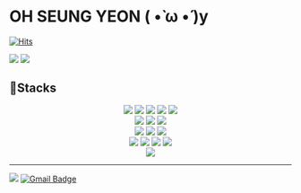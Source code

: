 
# OH SEUNG YEON ( •̀ ω •́ )y

[![Hits](https://hits.seeyoufarm.com/api/count/incr/badge.svg?url=https%3A%2F%2Fgithub.com%2FO-Wensu&count_bg=%2357A3FF&title_bg=%23FFA0E7&icon=&icon_color=%23E7E7E7&title=hits&edge_flat=false)](https://hits.seeyoufarm.com)

<p>
  <img src="https://github-readme-stats.vercel.app/api?username=O-Wensu&show_icons=true&theme=omni" />
  <img src="http://mazassumnida.wtf/api/v2/generate_badge?boj=sojk401" />
</p>

## 🔨Stacks
<div align=center> 
  <img src="https://img.shields.io/badge/Java17-007396.svg?&style=for-the-badge&logo=openjdk&logoColor=white">
  <img src="https://img.shields.io/badge/Spring_Boot-6DB33F.svg?&style=for-the-badge&logo=Spring%20Boot&logoColor=white">
  <img src="https://img.shields.io/badge/spring_security-%236DB33F.svg?style=for-the-badge&logo=spring&logoColor=white">
  <img src="https://img.shields.io/badge/spring_data_jpa-%236DB33F.svg?style=for-the-badge&logo=spring&logoColor=white">
  <img src="https://img.shields.io/badge/JUnit5-25A162.svg?style=for-the-badge&logo=JUnit5&logoColor=white">
  <br>

  <img src="https://img.shields.io/badge/MySQL-4479A1.svg?&style=for-the-badge&logo=MySQL&logoColor=white">
  <img src="https://img.shields.io/badge/MariaDB-003545.svg?&style=for-the-badge&logo=MariaDB&logoColor=white">
  <img src="https://img.shields.io/badge/Redis-DC382D.svg?&style=for-the-badge&logo=Redis&logoColor=white">
  <br>

  <img src="https://img.shields.io/badge/AWS-232F3E.svg?&style=for-the-badge&logo=Amazon%20AWS&logoColor=white">
  <img src="https://img.shields.io/badge/Docker-2496ED.svg?&style=for-the-badge&logo=Docker&logoColor=white">
  <img src="https://img.shields.io/badge/GitHub_Actions-2088FF.svg?&style=for-the-badge&logo=GitHub%20Actions&logoColor=white">
  <br>

  <img src="https://img.shields.io/badge/IntelliJ_IDEA-000000.svg?&style=for-the-badge&logo=IntelliJ%20IDEA&logoColor=white">
  <img src="https://img.shields.io/badge/Visual_Studio-5C2D91.svg?&style=for-the-badge&logo=Visual%20Studio&logoColor=white">
  <img src="https://img.shields.io/badge/Visual_Studio%20Code-007ACC.svg?&style=for-the-badge&logo=Visual%20Studio%20Code&logoColor=white">
  <img src="https://img.shields.io/badge/Unity3D-000000.svg?&style=for-the-badge&logo=Unity&logoColor=white">
  <br>

  <img src="https://img.shields.io/badge/GitHub-181717.svg?&style=for-the-badge&logo=GitHub&logoColor=white">
  <br>
</div>

----

<a href="https://yeon-dev.tistory.com/" target="_blank"><img src="https://img.shields.io/badge/Tech Blog-000000?style=flat-square&logo=Tistory&logoColor=white"/></a>
[![Gmail Badge](https://img.shields.io/badge/Gmail-d14836?style=flat-square&logo=Gmail&logoColor=white&link=mailto:sojk401@gmail.com)](mailto:sojk401@gmail.com)

